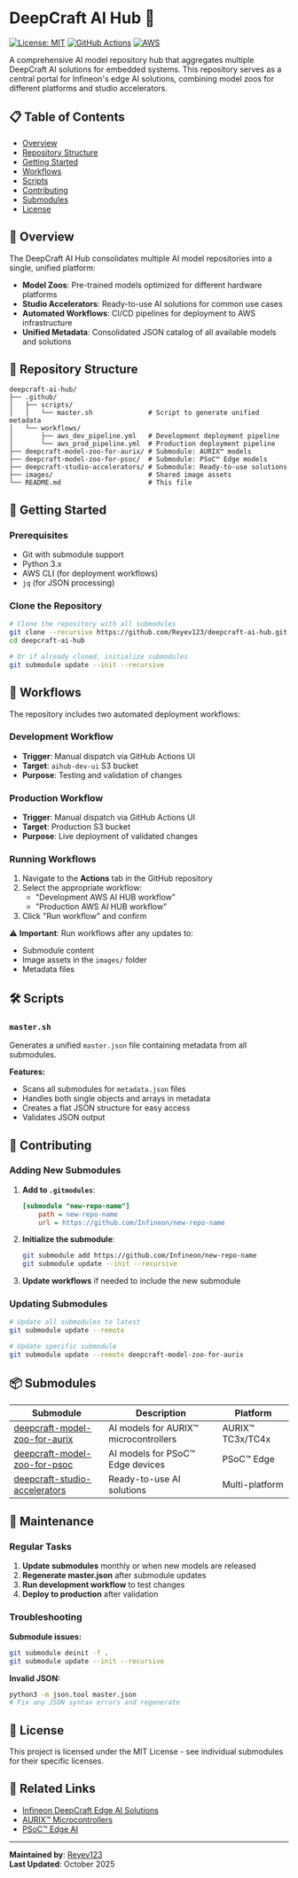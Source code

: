 # DeepCraft AI Hub 🚀

[![License: MIT](https://img.shields.io/badge/License-MIT-yellow.svg)](https://opensource.org/licenses/MIT)
[![GitHub Actions](https://img.shields.io/badge/GitHub-Actions-blue.svg)](https://github.com/features/actions)
[![AWS](https://img.shields.io/badge/AWS-S3-orange.svg)](https://aws.amazon.com/s3/)

A comprehensive AI model repository hub that aggregates multiple DeepCraft AI solutions for embedded systems. This repository serves as a central portal for Infineon's edge AI solutions, combining model zoos for different platforms and studio accelerators.

## 📋 Table of Contents

- [Overview](#overview)
- [Repository Structure](#repository-structure)
- [Getting Started](#getting-started)
- [Workflows](#workflows)
- [Scripts](#scripts)
- [Contributing](#contributing)
- [Submodules](#submodules)
- [License](#license)

## 🎯 Overview

The DeepCraft AI Hub consolidates multiple AI model repositories into a single, unified platform:

- **Model Zoos**: Pre-trained models optimized for different hardware platforms
- **Studio Accelerators**: Ready-to-use AI solutions for common use cases
- **Automated Workflows**: CI/CD pipelines for deployment to AWS infrastructure
- **Unified Metadata**: Consolidated JSON catalog of all available models and solutions

## 📁 Repository Structure

```
deepcraft-ai-hub/
├── .github/
│   ├── scripts/
│   │   └── master.sh              # Script to generate unified metadata
│   └── workflows/
│       ├── aws_dev_pipeline.yml   # Development deployment pipeline
│       └── aws_prod_pipeline.yml  # Production deployment pipeline
├── deepcraft-model-zoo-for-aurix/ # Submodule: AURIX™ models
├── deepcraft-model-zoo-for-psoc/  # Submodule: PSoC™ Edge models
├── deepcraft-studio-accelerators/ # Submodule: Ready-to-use solutions
├── images/                        # Shared image assets
└── README.md                      # This file
```

## 🚀 Getting Started

### Prerequisites

- Git with submodule support
- Python 3.x
- AWS CLI (for deployment workflows)
- `jq` (for JSON processing)

### Clone the Repository

```bash
# Clone the repository with all submodules
git clone --recursive https://github.com/Reyev123/deepcraft-ai-hub.git
cd deepcraft-ai-hub

# Or if already cloned, initialize submodules
git submodule update --init --recursive
```

## 🔄 Workflows

The repository includes two automated deployment workflows:

### Development Workflow
- **Trigger**: Manual dispatch via GitHub Actions UI
- **Target**: `aihub-dev-ui` S3 bucket
- **Purpose**: Testing and validation of changes

### Production Workflow  
- **Trigger**: Manual dispatch via GitHub Actions UI
- **Target**: Production S3 bucket
- **Purpose**: Live deployment of validated changes

### Running Workflows

1. Navigate to the **Actions** tab in the GitHub repository
2. Select the appropriate workflow:
   - "Development AWS AI HUB workflow"
   - "Production AWS AI HUB workflow"  
3. Click "Run workflow" and confirm

⚠️ **Important**: Run workflows after any updates to:
- Submodule content
- Image assets in the `images/` folder
- Metadata files

## 🛠️ Scripts

### `master.sh`
Generates a unified `master.json` file containing metadata from all submodules.

**Features:**
- Scans all submodules for `metadata.json` files
- Handles both single objects and arrays in metadata
- Creates a flat JSON structure for easy access
- Validates JSON output

## 🤝 Contributing

### Adding New Submodules

1. **Add to `.gitmodules`**:
   ```ini
   [submodule "new-repo-name"]
       path = new-repo-name  
       url = https://github.com/Infineon/new-repo-name
   ```

2. **Initialize the submodule**:
   ```bash
   git submodule add https://github.com/Infineon/new-repo-name
   git submodule update --init --recursive
   ```

3. **Update workflows** if needed to include the new submodule

### Updating Submodules

```bash
# Update all submodules to latest
git submodule update --remote

# Update specific submodule
git submodule update --remote deepcraft-model-zoo-for-aurix
```

## 📦 Submodules

| Submodule | Description | Platform |
|-----------|-------------|----------|
| [deepcraft-model-zoo-for-aurix](https://github.com/Infineon/deepcraft-model-zoo-for-aurix) | AI models for AURIX™ microcontrollers | AURIX™ TC3x/TC4x |
| [deepcraft-model-zoo-for-psoc](https://github.com/Infineon/deepcraft-model-zoo-for-psoc) | AI models for PSoC™ Edge devices | PSoC™ Edge |
| [deepcraft-studio-accelerators](https://github.com/Infineon/deepcraft-studio-accelerators) | Ready-to-use AI solutions | Multi-platform |

## 🔧 Maintenance

### Regular Tasks

1. **Update submodules** monthly or when new models are released
2. **Regenerate master.json** after submodule updates
3. **Run development workflow** to test changes
4. **Deploy to production** after validation

### Troubleshooting

**Submodule issues:**
```bash
git submodule deinit -f .
git submodule update --init --recursive
```

**Invalid JSON:**
```bash
python3 -m json.tool master.json
# Fix any JSON syntax errors and regenerate
```

## 📄 License

This project is licensed under the MIT License - see individual submodules for their specific licenses.

## 🔗 Related Links

- [Infineon DeepCraft Edge AI Solutions](https://www.infineon.com/design-resources/embedded-software/deepcraft-edge-ai-solutions)
- [AURIX™ Microcontrollers](https://www.infineon.com/aurix)
- [PSoC™ Edge AI](https://www.infineon.com/psoc-edge-ai)

---

**Maintained by**: [Reyev123](https://github.com/Reyev123)  
**Last Updated**: October 2025

